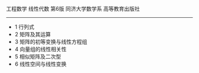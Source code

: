 
工程数学 线性代数 第6版
同济大学数学系
高等教育出版社
____


- 1 行列式
- 2 矩阵及其运算
- 3 矩阵的初等变换与线性方程组
- 4 向量组的线性相关性
- 5 相似矩阵及二次型
- 6 线性空间与线性变换



